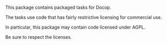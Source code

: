 This package contains packaged tasks for Docop.

The tasks use code that has fairly restrictive licensing for commercial use.

In particular, this package may contain code licensed under AGPL.

Be sure to respect the licenses.
